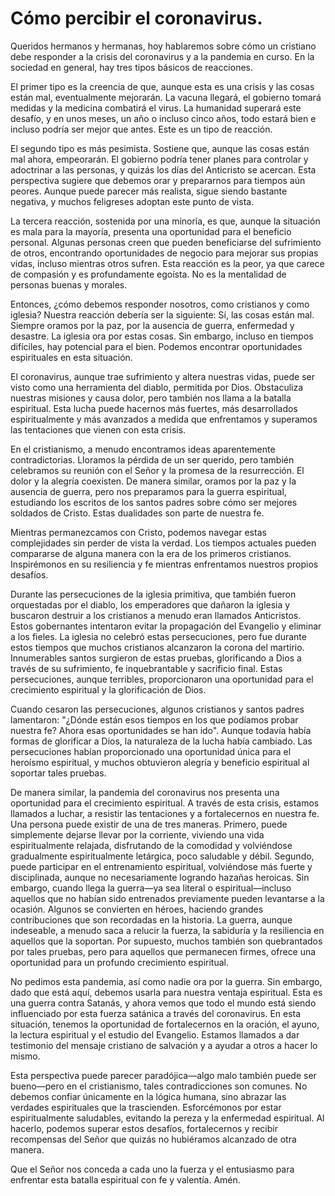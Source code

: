 # Cómo percibir el coronavirus.

Queridos hermanos y hermanas, hoy hablaremos sobre cómo un cristiano debe responder a la crisis del coronavirus y a la pandemia en curso. En la sociedad en general, hay tres tipos básicos de reacciones.

El primer tipo es la creencia de que, aunque esta es una crisis y las cosas están mal, eventualmente mejorarán. La vacuna llegará, el gobierno tomará medidas y la medicina combatirá el virus. La humanidad superará este desafío, y en unos meses, un año o incluso cinco años, todo estará bien e incluso podría ser mejor que antes. Este es un tipo de reacción.

El segundo tipo es más pesimista. Sostiene que, aunque las cosas están mal ahora, empeorarán. El gobierno podría tener planes para controlar y adoctrinar a las personas, y quizás los días del Anticristo se acercan. Esta perspectiva sugiere que debemos orar y prepararnos para tiempos aún peores. Aunque puede parecer más realista, sigue siendo bastante negativa, y muchos feligreses adoptan este punto de vista.

La tercera reacción, sostenida por una minoría, es que, aunque la situación es mala para la mayoría, presenta una oportunidad para el beneficio personal. Algunas personas creen que pueden beneficiarse del sufrimiento de otros, encontrando oportunidades de negocio para mejorar sus propias vidas, incluso mientras otros sufren. Esta reacción es la peor, ya que carece de compasión y es profundamente egoísta. No es la mentalidad de personas buenas y morales.

Entonces, ¿cómo debemos responder nosotros, como cristianos y como iglesia? Nuestra reacción debería ser la siguiente: Sí, las cosas están mal. Siempre oramos por la paz, por la ausencia de guerra, enfermedad y desastre. La iglesia ora por estas cosas. Sin embargo, incluso en tiempos difíciles, hay potencial para el bien. Podemos encontrar oportunidades espirituales en esta situación.

El coronavirus, aunque trae sufrimiento y altera nuestras vidas, puede ser visto como una herramienta del diablo, permitida por Dios. Obstaculiza nuestras misiones y causa dolor, pero también nos llama a la batalla espiritual. Esta lucha puede hacernos más fuertes, más desarrollados espiritualmente y más avanzados a medida que enfrentamos y superamos las tentaciones que vienen con esta crisis.

En el cristianismo, a menudo encontramos ideas aparentemente contradictorias. Lloramos la pérdida de un ser querido, pero también celebramos su reunión con el Señor y la promesa de la resurrección. El dolor y la alegría coexisten. De manera similar, oramos por la paz y la ausencia de guerra, pero nos preparamos para la guerra espiritual, estudiando los escritos de los santos padres sobre cómo ser mejores soldados de Cristo. Estas dualidades son parte de nuestra fe.

Mientras permanezcamos con Cristo, podemos navegar estas complejidades sin perder de vista la verdad. Los tiempos actuales pueden compararse de alguna manera con la era de los primeros cristianos. Inspirémonos en su resiliencia y fe mientras enfrentamos nuestros propios desafíos.

Durante las persecuciones de la iglesia primitiva, que también fueron orquestadas por el diablo, los emperadores que dañaron la iglesia y buscaron destruir a los cristianos a menudo eran llamados Anticristos. Estos gobernantes intentaron evitar la propagación del Evangelio y eliminar a los fieles. La iglesia no celebró estas persecuciones, pero fue durante estos tiempos que muchos cristianos alcanzaron la corona del martirio. Innumerables santos surgieron de estas pruebas, glorificando a Dios a través de su sufrimiento, fe inquebrantable y sacrificio final. Estas persecuciones, aunque terribles, proporcionaron una oportunidad para el crecimiento espiritual y la glorificación de Dios.

Cuando cesaron las persecuciones, algunos cristianos y santos padres lamentaron: "¿Dónde están esos tiempos en los que podíamos probar nuestra fe? Ahora esas oportunidades se han ido". Aunque todavía había formas de glorificar a Dios, la naturaleza de la lucha había cambiado. Las persecuciones habían proporcionado una oportunidad única para el heroísmo espiritual, y muchos obtuvieron alegría y beneficio espiritual al soportar tales pruebas.

De manera similar, la pandemia del coronavirus nos presenta una oportunidad para el crecimiento espiritual. A través de esta crisis, estamos llamados a luchar, a resistir las tentaciones y a fortalecernos en nuestra fe. Una persona puede existir de una de tres maneras. Primero, puede simplemente dejarse llevar por la corriente, viviendo una vida espiritualmente relajada, disfrutando de la comodidad y volviéndose gradualmente espiritualmente letárgica, poco saludable y débil. Segundo, puede participar en el entrenamiento espiritual, volviéndose más fuerte y disciplinada, aunque no necesariamente logrando hazañas heroicas. Sin embargo, cuando llega la guerra—ya sea literal o espiritual—incluso aquellos que no habían sido entrenados previamente pueden levantarse a la ocasión. Algunos se convierten en héroes, haciendo grandes contribuciones que son recordadas en la historia. La guerra, aunque indeseable, a menudo saca a relucir la fuerza, la sabiduría y la resiliencia en aquellos que la soportan. Por supuesto, muchos también son quebrantados por tales pruebas, pero para aquellos que permanecen firmes, ofrece una oportunidad para un profundo crecimiento espiritual.

No pedimos esta pandemia, así como nadie ora por la guerra. Sin embargo, dado que está aquí, debemos usarla para nuestra ventaja espiritual. Esta es una guerra contra Satanás, y ahora vemos que todo el mundo está siendo influenciado por esta fuerza satánica a través del coronavirus. En esta situación, tenemos la oportunidad de fortalecernos en la oración, el ayuno, la lectura espiritual y el estudio del Evangelio. Estamos llamados a dar testimonio del mensaje cristiano de salvación y a ayudar a otros a hacer lo mismo.

Esta perspectiva puede parecer paradójica—algo malo también puede ser bueno—pero en el cristianismo, tales contradicciones son comunes. No debemos confiar únicamente en la lógica humana, sino abrazar las verdades espirituales que la trascienden. Esforcémonos por estar espiritualmente saludables, evitando la pereza y la enfermedad espiritual. Al hacerlo, podemos superar estos desafíos, fortalecernos y recibir recompensas del Señor que quizás no hubiéramos alcanzado de otra manera.

Que el Señor nos conceda a cada uno la fuerza y el entusiasmo para enfrentar esta batalla espiritual con fe y valentía. Amén.

